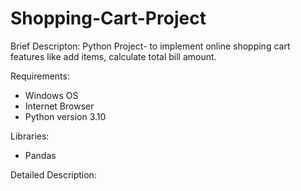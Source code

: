 # Shopping-Cart-Project
Brief Descripton: Python Project- to implement online shopping cart features like add items, calculate total bill amount.

Requirements:
  - Windows OS
  - Internet Browser
  - Python version 3.10
  
Libraries:
  - Pandas
  
  Detailed Description:
  
  
